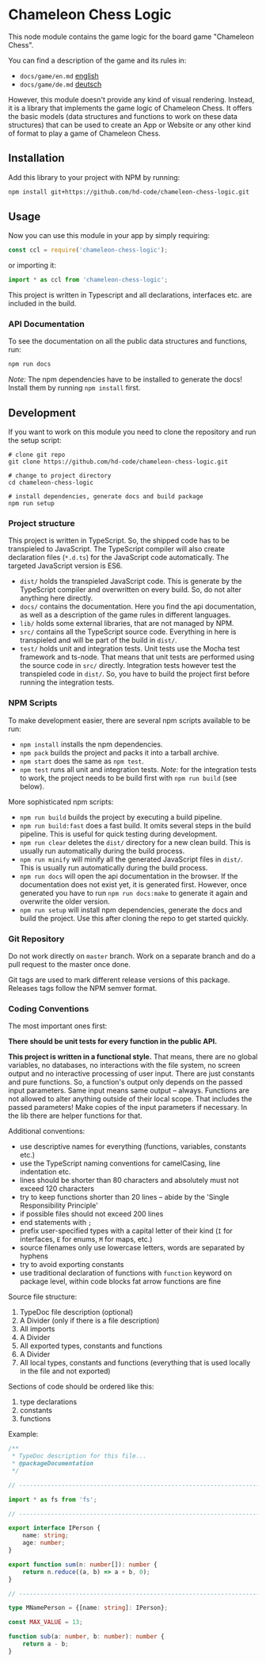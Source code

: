 # Chameleon Chess Logic

This node module contains the game logic for the board game "Chameleon Chess".

You can find a description of the game and its rules in:
- `docs/game/en.md` [english](./docs/game/en.md)
- `docs/game/de.md` [deutsch](./docs/game/de.md)

However, this module doesn't provide any kind of visual rendering. Instead, it is a library that implements the game logic of Chameleon Chess. It offers the basic models (data structures and functions to work on these data structures) that can be used to create an App or Website or any other kind of format to play a game of Chameleon Chess.

## Installation

Add this library to your project with NPM by running:

```sh
npm install git+https://github.com/hd-code/chameleon-chess-logic.git
```

## Usage

Now you can use this module in your app by simply requiring:

```js
const ccl = require('chameleon-chess-logic');
```

or importing it:

```ts
import * as ccl from 'chameleon-chess-logic';
```

This project is written in Typescript and all declarations, interfaces etc. are included in the build.

### API Documentation

To see the documentation on all the public data structures and functions, run:

```sh
npm run docs
```

_Note:_ The npm dependencies have to be installed to generate the docs! Install them by running `npm install` first.

## Development

If you want to work on this module you need to clone the repository and run the setup script:

```shell
# clone git repo
git clone https://github.com/hd-code/chameleon-chess-logic.git

# change to project directory
cd chameleon-chess-logic

# install dependencies, generate docs and build package
npm run setup
```

### Project structure

This project is written in TypeScript. So, the shipped code has to be transpieled to JavaScript. The TypeScript compiler will also create declaration files (`*.d.ts`) for the JavaScript code automatically. The targeted JavaScript version is ES6.

- `dist/` holds the transpieled JavaScript code. This is generate by the TypeScript compiler and overwritten on every build. So, do not alter anything here directly.
- `docs/` contains the documentation. Here you find the api documentation, as well as a description of the game rules in different languages.
- `lib/` holds some external libraries, that are not managed by NPM.
- `src/` contains all the TypeScript source code. Everything in here is transpieled and will be part of the build in `dist/`.
- `test/` holds unit and integration tests. Unit tests use the Mocha test framework and ts-node. That means that unit tests are performed using the source code in `src/` directly. Integration tests however test the transpieled code in `dist/`. So, you have to build the project first before running the integration tests.

### NPM Scripts

To make development easier, there are several npm scripts available to be run:

- `npm install` installs the npm dependencies.
- `npm pack` builds the project and packs it into a tarball archive.
- `npm start` does the same as `npm test`.
- `npm test` runs all unit and integration tests. _Note:_ for the integration tests to work, the project needs to be build first with `npm run build` (see below).

More sophisticated npm scripts:

- `npm run build` builds the project by executing a build pipeline.
- `npm run build:fast` does a fast build. It omits several steps in the build pipeline. This is useful for quick testing during development.
- `npm run clear` deletes the `dist/` directory for a new clean build. This is usually run automatically during the build process.
- `npm run minify` will minify all the generated JavaScript files in `dist/`. This is usually run automatically during the build process.
- `npm run docs` will open the api documentation in the browser. If the documentation does not exist yet, it is generated first. However, once generated you have to run `npm run docs:make` to generate it again and overwrite the older version.
- `npm run setup` will install npm dependencies, generate the docs and build the project. Use this after cloning the repo to get started quickly.

### Git Repository

Do not work directly on `master` branch. Work on a separate branch and do a pull request to the master once done.

Git tags are used to mark different release versions of this package. Releases tags follow the NPM semver format.

### Coding Conventions

The most important ones first:

**There should be unit tests for every function in the public API.**

**This project is written in a functional style.** That means, there are no global variables, no databases, no interactions with the file system, no screen output and no interactive processing of user input. There are just constants and pure functions. So, a function's output only depends on the passed input parameters. Same input means same output – always. Functions are not allowed to alter anything outside of their local scope. That includes the passed parameters! Make copies of the input parameters if necessary. In the lib there are helper functions for that.

Additional conventions:

- use descriptive names for everything (functions, variables, constants etc.)
- use the TypeScript naming conventions for camelCasing, line indentation etc.
- lines should be shorter than 80 characters and absolutely must not exceed 120 characters
- try to keep functions shorter than 20 lines – abide by the 'Single Responsibility Principle'
- if possible files should not exceed 200 lines
- end statements with `;`
- prefix user-specified types with a capital letter of their kind (`I` for interfaces, `E` for enums, `M` for maps, etc.)
- source filenames only use lowercase letters, words are separated by hyphens
- try to avoid exporting constants
- use traditional declaration of functions with `function` keyword on package level, within code blocks fat arrow functions are fine

Source file structure:

1. TypeDoc file description (optional)
2. A Divider (only if there is a file description)
3. All imports
4. A Divider
5. All exported types, constants and functions
6. A Divider
7. All local types, constants and functions (everything that is used locally in the file and not exported)

Sections of code should be ordered like this:

1. type declarations
2. constants
3. functions

Example:

```ts
/**
 * TypeDoc description for this file...
 * @packageDocumentation
 */

// -----------------------------------------------------------------------------

import * as fs from 'fs';

// -----------------------------------------------------------------------------

export interface IPerson {
    name: string;
    age: number;
}

export function sum(n: number[]): number {
    return n.reduce((a, b) => a + b, 0);
}

// -----------------------------------------------------------------------------

type MNamePerson = {[name: string]: IPerson};

const MAX_VALUE = 13;

function sub(a: number, b: number): number {
    return a - b;
}
```